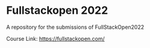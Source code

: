 # Fullstackopen 2022

A repository for the submissions of FullStackOpen2022

Course Link:
https://fullstackopen.com/
